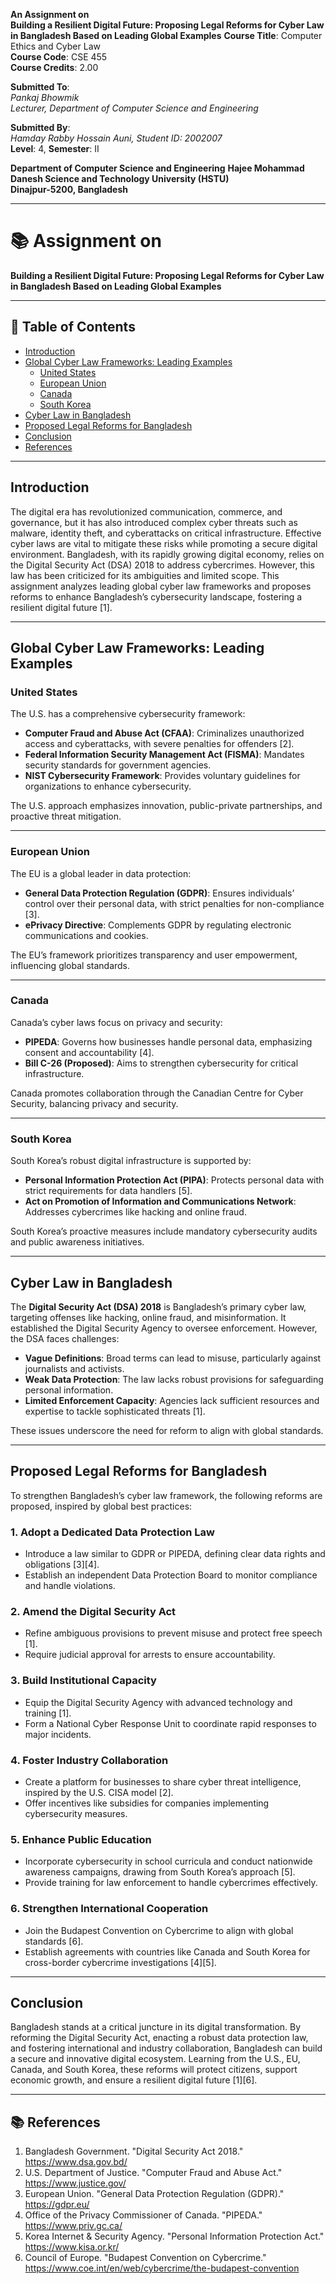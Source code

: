 **An Assignment on**<br>
**Building a Resilient Digital Future: Proposing Legal Reforms for Cyber Law in
Bangladesh Based on Leading Global Examples**
**Course Title**: Computer Ethics and Cyber Law  
**Course Code**: CSE 455  
**Course Credits**: 2.00  

**Submitted To**: <br>
*Pankaj Bhowmik*<br>
*Lecturer, Department of Computer Science and Engineering*<br>

**Submitted By**: <br>
*Hamday Rabby Hossain Auni, Student ID: 2002007* <br>
**Level**: 4, **Semester**: II <br>  

**Department of Computer Science and Engineering** 
**Hajee Mohammad Danesh Science and Technology University (HSTU)**  
**Dinajpur-5200, Bangladesh**  

---

# 📚 Assignment on  
**Building a Resilient Digital Future: Proposing Legal Reforms for Cyber Law in Bangladesh Based on Leading Global Examples**

---

## 📌 Table of Contents

- [Introduction](#introduction)  
- [Global Cyber Law Frameworks: Leading Examples](#global-cyber-law-frameworks-leading-examples)  
  - [United States](#united-states)  
  - [European Union](#european-union)  
  - [Canada](#canada)  
  - [South Korea](#south-korea)  
- [Cyber Law in Bangladesh](#cyber-law-in-bangladesh)  
- [Proposed Legal Reforms for Bangladesh](#proposed-legal-reforms-for-bangladesh)  
- [Conclusion](#conclusion)  
- [References](#references)  

---

## Introduction

The digital era has revolutionized communication, commerce, and governance, but it has also introduced complex cyber threats such as malware, identity theft, and cyberattacks on critical infrastructure. Effective cyber laws are vital to mitigate these risks while promoting a secure digital environment. Bangladesh, with its rapidly growing digital economy, relies on the Digital Security Act (DSA) 2018 to address cybercrimes. However, this law has been criticized for its ambiguities and limited scope. This assignment analyzes leading global cyber law frameworks and proposes reforms to enhance Bangladesh’s cybersecurity landscape, fostering a resilient digital future [1].

---

## Global Cyber Law Frameworks: Leading Examples

### United States

The U.S. has a comprehensive cybersecurity framework:

- **Computer Fraud and Abuse Act (CFAA)**: Criminalizes unauthorized access and cyberattacks, with severe penalties for offenders [2].  
- **Federal Information Security Management Act (FISMA)**: Mandates security standards for government agencies.  
- **NIST Cybersecurity Framework**: Provides voluntary guidelines for organizations to enhance cybersecurity.  

The U.S. approach emphasizes innovation, public-private partnerships, and proactive threat mitigation.

---

### European Union

The EU is a global leader in data protection:

- **General Data Protection Regulation (GDPR)**: Ensures individuals’ control over their personal data, with strict penalties for non-compliance [3].  
- **ePrivacy Directive**: Complements GDPR by regulating electronic communications and cookies.  

The EU’s framework prioritizes transparency and user empowerment, influencing global standards.

---

### Canada

Canada’s cyber laws focus on privacy and security:

- **PIPEDA**: Governs how businesses handle personal data, emphasizing consent and accountability [4].  
- **Bill C-26 (Proposed)**: Aims to strengthen cybersecurity for critical infrastructure.  

Canada promotes collaboration through the Canadian Centre for Cyber Security, balancing privacy and security.

---

### South Korea

South Korea’s robust digital infrastructure is supported by:

- **Personal Information Protection Act (PIPA)**: Protects personal data with strict requirements for data handlers [5].  
- **Act on Promotion of Information and Communications Network**: Addresses cybercrimes like hacking and online fraud.  

South Korea’s proactive measures include mandatory cybersecurity audits and public awareness initiatives.

---

## Cyber Law in Bangladesh

The **Digital Security Act (DSA) 2018** is Bangladesh’s primary cyber law, targeting offenses like hacking, online fraud, and misinformation. It established the Digital Security Agency to oversee enforcement. However, the DSA faces challenges:

- **Vague Definitions**: Broad terms can lead to misuse, particularly against journalists and activists.  
- **Weak Data Protection**: The law lacks robust provisions for safeguarding personal information.  
- **Limited Enforcement Capacity**: Agencies lack sufficient resources and expertise to tackle sophisticated threats [1].  

These issues underscore the need for reform to align with global standards.

---

## Proposed Legal Reforms for Bangladesh

To strengthen Bangladesh’s cyber law framework, the following reforms are proposed, inspired by global best practices:

### 1. Adopt a Dedicated Data Protection Law

- Introduce a law similar to GDPR or PIPEDA, defining clear data rights and obligations [3][4].  
- Establish an independent Data Protection Board to monitor compliance and handle violations.  

### 2. Amend the Digital Security Act

- Refine ambiguous provisions to prevent misuse and protect free speech [1].  
- Require judicial approval for arrests to ensure accountability.  

### 3. Build Institutional Capacity

- Equip the Digital Security Agency with advanced technology and training [1].  
- Form a National Cyber Response Unit to coordinate rapid responses to major incidents.  

### 4. Foster Industry Collaboration

- Create a platform for businesses to share cyber threat intelligence, inspired by the U.S. CISA model [2].  
- Offer incentives like subsidies for companies implementing cybersecurity measures.  

### 5. Enhance Public Education

- Incorporate cybersecurity in school curricula and conduct nationwide awareness campaigns, drawing from South Korea’s approach [5].  
- Provide training for law enforcement to handle cybercrimes effectively.  

### 6. Strengthen International Cooperation

- Join the Budapest Convention on Cybercrime to align with global standards [6].  
- Establish agreements with countries like Canada and South Korea for cross-border cybercrime investigations [4][5].  

---

## Conclusion

Bangladesh stands at a critical juncture in its digital transformation. By reforming the Digital Security Act, enacting a robust data protection law, and fostering international and industry collaboration, Bangladesh can build a secure and innovative digital ecosystem. Learning from the U.S., EU, Canada, and South Korea, these reforms will protect citizens, support economic growth, and ensure a resilient digital future [1][6].

---

## 📚 References

1. Bangladesh Government. "Digital Security Act 2018." https://www.dsa.gov.bd/  
2. U.S. Department of Justice. "Computer Fraud and Abuse Act." https://www.justice.gov/  
3. European Union. "General Data Protection Regulation (GDPR)." https://gdpr.eu/  
4. Office of the Privacy Commissioner of Canada. "PIPEDA." https://www.priv.gc.ca/  
5. Korea Internet & Security Agency. "Personal Information Protection Act." https://www.kisa.or.kr/  
6. Council of Europe. "Budapest Convention on Cybercrime." https://www.coe.int/en/web/cybercrime/the-budapest-convention  
